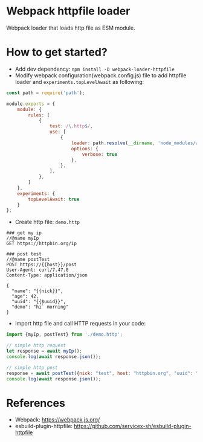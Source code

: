 Webpack httpfile loader
==========================

Webpack loader that loads http file as ESM module.

# How to get started?

* Add dev dependency: `npm install -D webpack-loader-httpfile`
* Modify webpack configuration(webpack.config.js) file to add httpfile loader and `experiments.topLevelAwait` as following:

```javascript
const path = require('path');

module.exports = {
    module: {
        rules: [
            {
                test: /\.http$/,
                use: [
                    {
                        loader: path.resolve(__dirname, 'node_modules/webpack-loader-httpfile/index.js'),
                        options: {
                            verbose: true
                        },
                    },
                ],
            },
        ]
    },
    experiments: {
        topLevelAwait: true
    }
};
```

* Create http file: `demo.http`

```
### get my ip
//@name myIp
GET https://httpbin.org/ip

### post test
//@name postTest
POST https://{{host}}/post
User-Agent: curl/7.47.0
Content-Type: application/json

{
  "name": "{{nick}}",
  "age": 42,
  "uuid": "{{$uuid}}",
  "demo": "hi` morning"
}
```

* import http file and call HTTP requests in your code:

```javascript
import {myIp, postTest} from './demo.http';

// simple http request
let response = await myIp();
console.log(await response.json());

// simple http post
response = await postTest({nick: "test", host: "httpbin.org", "uuid": "c8389930-1071-4b88-9676-30b9ba7f2343"});
console.log(await response.json());
```

# References

* Webpack: https://webpack.js.org/
* esbuild-plugin-httpfile: https://github.com/servicex-sh/esbuild-plugin-httpfile
